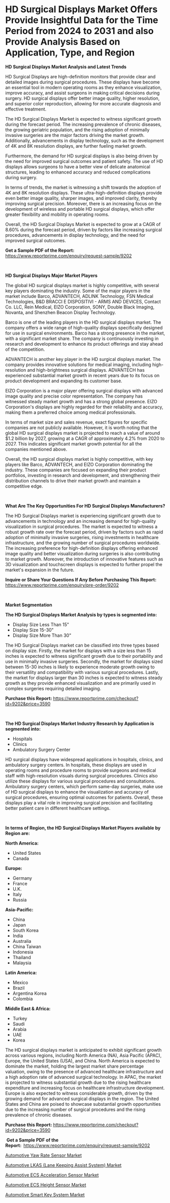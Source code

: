 <p><h1>HD Surgical Displays Market Offers Provide Insightful Data for the Time Period from 2024 to 2031 and also Provide Analysis Based on Application, Type, and Region</h1></p><p><strong>HD Surgical Displays Market Analysis and Latest Trends</strong></p>
<p><p>HD Surgical Displays are high-definition monitors that provide clear and detailed images during surgical procedures. These displays have become an essential tool in modern operating rooms as they enhance visualization, improve accuracy, and assist surgeons in making critical decisions during surgery. HD surgical displays offer better image quality, higher resolution, and superior color reproduction, allowing for more accurate diagnosis and effective treatment.</p><p>The HD Surgical Displays Market is expected to witness significant growth during the forecast period. The increasing prevalence of chronic diseases, the growing geriatric population, and the rising adoption of minimally invasive surgeries are the major factors driving the market growth. Additionally, advancements in display technology, such as the development of 4K and 8K resolution displays, are further fueling market growth.</p><p>Furthermore, the demand for HD surgical displays is also being driven by the need for improved surgical outcomes and patient safety. The use of HD displays allows surgeons to have a better view of delicate anatomical structures, leading to enhanced accuracy and reduced complications during surgery.</p><p>In terms of trends, the market is witnessing a shift towards the adoption of 4K and 8K resolution displays. These ultra-high-definition displays provide even better image quality, sharper images, and improved clarity, thereby improving surgical precision. Moreover, there is an increasing focus on the development of wireless and portable HD surgical displays, which offer greater flexibility and mobility in operating rooms.</p><p>Overall, the HD Surgical Displays Market is expected to grow at a CAGR of 8.60% during the forecast period, driven by factors like increasing surgical procedures, advancements in display technology, and the need for improved surgical outcomes.</p></p>
<p><strong>Get a Sample PDF of the Report:&nbsp;</strong> <a href="https://www.reportprime.com/enquiry/request-sample/9202">https://www.reportprime.com/enquiry/request-sample/9202</a></p>
<p>&nbsp;</p>
<p><strong>HD Surgical Displays Major Market Players</strong></p>
<p><p>The global HD surgical displays market is highly competitive, with several key players dominating the industry. Some of the major players in the market include Barco, ADVANTECH, ADLINK Technology, FSN Medical Technologies, B&D BRACCI E DISPOSITIVI - ARMS AND DEVICES, Contact Co. LLC, Rein Medical, EIZO Corporation, SONY, Double Black Imaging, Novanta, and Shenzhen Beacon Display Technology.</p><p>Barco is one of the leading players in the HD surgical displays market. The company offers a wide range of high-quality displays specifically designed for use in surgical environments. Barco has a strong presence in the market, with a significant market share. The company is continuously investing in research and development to enhance its product offerings and stay ahead of the competition.</p><p>ADVANTECH is another key player in the HD surgical displays market. The company provides innovative solutions for medical imaging, including high-resolution and high-brightness surgical displays. ADVANTECH has experienced substantial market growth in recent years due to its focus on product development and expanding its customer base.</p><p>EIZO Corporation is a major player offering surgical displays with advanced image quality and precise color representation. The company has witnessed steady market growth and has a strong global presence. EIZO Corporation's displays are highly regarded for their reliability and accuracy, making them a preferred choice among medical professionals.</p><p>In terms of market size and sales revenue, exact figures for specific companies are not publicly available. However, it is worth noting that the global HD surgical displays market is projected to reach a value of around $1.2 billion by 2027, growing at a CAGR of approximately 4.2% from 2020 to 2027. This indicates significant market growth potential for all the companies mentioned above.</p><p>Overall, the HD surgical displays market is highly competitive, with key players like Barco, ADVANTECH, and EIZO Corporation dominating the industry. These companies are focused on expanding their product portfolios, investing in research and development, and strengthening their distribution channels to drive their market growth and maintain a competitive edge.</p></p>
<p>&nbsp;</p>
<p><strong>What Are The Key Opportunities For HD Surgical Displays Manufacturers?</strong></p>
<p><p>The HD Surgical Displays market is experiencing significant growth due to advancements in technology and an increasing demand for high-quality visualization in surgical procedures. The market is expected to witness a robust growth rate over the forecast period, driven by factors such as rapid adoption of minimally invasive surgeries, rising investments in healthcare infrastructure, and the growing number of surgical procedures worldwide. The increasing preference for high-definition displays offering enhanced image quality and better visualization during surgeries is also contributing to market growth. Moreover, the introduction of innovative features such as 3D visualization and touchscreen displays is expected to further propel the market's expansion in the future.</p></p>
<p><strong>Inquire or Share Your Questions If Any Before Purchasing This Report:</strong> <a href="https://www.reportprime.com/enquiry/pre-order/9202">https://www.reportprime.com/enquiry/pre-order/9202</a></p>
<p>&nbsp;</p>
<p><strong>Market Segmentation</strong></p>
<p><strong>The HD Surgical Displays Market Analysis by types is segmented into:</strong></p>
<p><ul><li>Display Size Less Than 15"</li><li>Display Size 15-30"</li><li>Display Size More Than 30"</li></ul></p>
<p><p>The HD Surgical Displays market can be classified into three types based on display size. Firstly, the market for displays with a size less than 15 inches is expected to witness significant growth due to their portability and use in minimally invasive surgeries. Secondly, the market for displays sized between 15-30 inches is likely to experience moderate growth owing to their versatility and compatibility with various surgical procedures. Lastly, the market for displays larger than 30 inches is expected to witness steady growth as they provide enhanced visualization and are primarily used in complex surgeries requiring detailed imaging.</p></p>
<p><strong>Purchase this Report:&nbsp;</strong><a href="https://www.reportprime.com/checkout?id=9202&price=3590">https://www.reportprime.com/checkout?id=9202&price=3590</a></p>
<p>&nbsp;</p>
<p><strong>The HD Surgical Displays Market Industry Research by Application is segmented into:</strong></p>
<p><ul><li>Hospitals</li><li>Clinics</li><li>Ambulatory Surgery Center</li></ul></p>
<p><p>HD surgical displays have widespread applications in hospitals, clinics, and ambulatory surgery centers. In hospitals, these displays are used in operating rooms and procedure rooms to provide surgeons and medical staff with high-resolution visuals during surgical procedures. Clinics also utilize these displays for various surgical procedures and consultations. Ambulatory surgery centers, which perform same-day surgeries, make use of HD surgical displays to enhance the visualization and accuracy of surgical procedures, ensuring optimal outcomes for patients. Overall, these displays play a vital role in improving surgical precision and facilitating better patient care in different healthcare settings.</p></p>
<p>&nbsp;</p>
<p><strong>In terms of Region, the HD Surgical Displays Market Players available by Region are:</strong></p>
<p>
    <p> <strong> North America: </strong>
        <ul>
            <li>United States</li>
            <li>Canada</li>
        </ul>
        </p> 
    <p> <strong> Europe: </strong>
        <ul>
            <li>Germany</li>
            <li>France</li>
            <li>U.K.</li>
            <li>Italy</li>
            <li>Russia</li>
        </ul>
        </p> 
    <p> <strong> Asia-Pacific: </strong>
        <ul>
            <li>China</li>
            <li>Japan</li>
            <li>South Korea</li>
            <li>India</li>
            <li>Australia</li>
            <li>China Taiwan</li>
            <li>Indonesia</li>
            <li>Thailand</li>
            <li>Malaysia</li>
        </ul>
        </p> 
    <p> <strong> Latin America: </strong>
        <ul>
            <li>Mexico</li>
            <li>Brazil</li>
            <li>Argentina Korea</li>
            <li>Colombia</li>
        </ul>
        </p> 
    <p> <strong> Middle East & Africa: </strong>
        <ul>
            <li>Turkey</li>
            <li>Saudi</li>
            <li>Arabia</li>
            <li>UAE</li>
            <li>Korea</li>
        </ul>
    </p>
    </p>
<p><p>The HD surgical displays market is anticipated to exhibit significant growth across various regions, including North America (NA), Asia Pacific (APAC), Europe, the United States (USA), and China. North America is expected to dominate the market, holding the largest market share percentage valuation, owing to the presence of advanced healthcare infrastructure and a high adoption rate of advanced surgical technology. In APAC, the market is projected to witness substantial growth due to the rising healthcare expenditure and increasing focus on healthcare infrastructure development. Europe is also expected to witness considerable growth, driven by the growing demand for advanced surgical displays in the region. The United States and China are poised to showcase substantial growth opportunities due to the increasing number of surgical procedures and the rising prevalence of chronic diseases.</p></p>
<p><strong>Purchase this Report: </strong><a href="https://www.reportprime.com/checkout?id=9202&price=3590">https://www.reportprime.com/checkout?id=9202&price=3590</a></p>
<p>&nbsp;<strong>Get a Sample PDF of the Report:&nbsp;&nbsp;</strong><a href="https://www.reportprime.com/enquiry/request-sample/9202">https://www.reportprime.com/enquiry/request-sample/9202</a></p>
<p><strong></strong></p>
<p><p><a href="https://medium.com/@juanitalang2023/automotive-yaw-rate-sensor-market-exploring-market-share-market-trends-and-future-growth-cc6d7ab988b6">Automotive Yaw Rate Sensor Market</a></p><p><a href="https://medium.com/@juanitalang2023/automotive-lkas-lane-keeping-assist-system-market-outlook-industry-overview-and-forecast-2024-fe01ca871401">Automotive LKAS (Lane Keeping Assist System) Market</a></p><p><a href="https://medium.com/@juanitalang2023/automotive-ecs-acceleration-sensor-market-research-report-its-history-and-forecast-2024-to-2031-505a0b8c839a">Automotive ECS Acceleration Sensor Market</a></p><p><a href="https://medium.com/@juanitalang2023/automotive-ecs-height-sensor-market-furnishes-information-on-market-share-market-trends-and-710c3f5f028d">Automotive ECS Height Sensor Market</a></p><p><a href="https://medium.com/@juanitalang2023/automotive-smart-key-system-market-analysis-its-cagr-market-segmentation-and-global-industry-48850634fc61">Automotive Smart Key System Market</a></p></p>